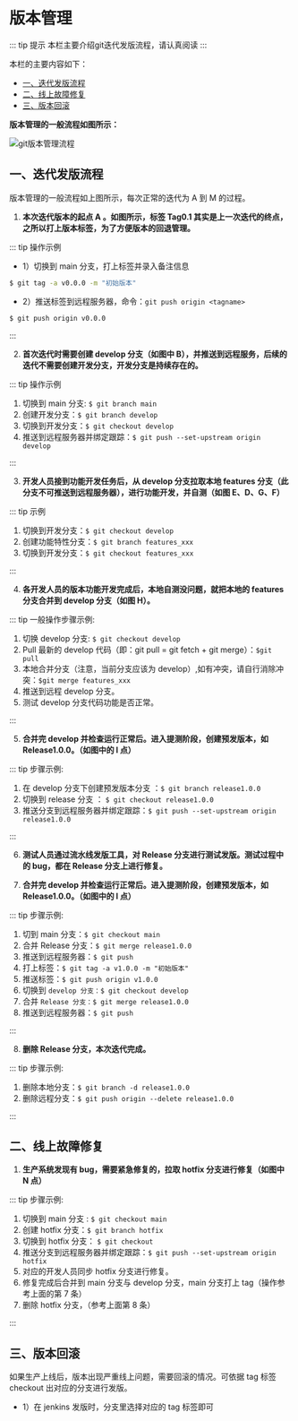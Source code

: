 # 版本管理

::: tip 提示
本栏主要介绍git迭代发版流程，请认真阅读
:::

本栏的主要内容如下：

- [一、迭代发版流程](#一、迭代发版流程)
- [二、线上故障修复](#二、线上故障修复)
- [三、版本回滚](#三、版本回滚)

**版本管理的一般流程如图所示：**

![git版本管理流程](/git-management.png)

## 一、迭代发版流程

版本管理的一般流程如上图所示，每次正常的迭代为 A 到 M 的过程。  


1. **本次迭代版本的起点 A 。如图所示，标签 Tag0.1 其实是上一次迭代的终点，之所以打上版本标签，为了方便版本的回退管理。**

  ::: tip 操作示例

  - 1）切换到 main 分支，打上标签并录入备注信息
  ``` bash
  $ git tag -a v0.0.0 -m "初始版本"
  ```

  - 2）推送标签到远程服务器，命令：`git push origin <tagname>`
  ``` bash
  $ git push origin v0.0.0
  ```
  :::

2. **首次迭代时需要创建 develop 分支（如图中 B），并推送到远程服务，后续的迭代不需要创建开发分支，开发分支是持续存在的。**

  ::: tip 操作示例

  1. 切换到 main 分支: `$ git branch main`
  2. 创建开发分支：`$ git branch develop`
  3. 切换到开发分支：`$ git checkout develop`
  4. 推送到远程服务器并绑定跟踪：`$ git push --set-upstream origin develop`

  :::

3. **开发人员接到功能开发任务后，从 develop 分支拉取本地 features 分支（此分支不可推送到远程服务器），进行功能开发，并自测（如图 E、D、G、F）**

  ::: tip 示例

  1. 切换到开发分支：`$ git checkout develop`
  2. 创建功能特性分支：`$ git branch features_xxx`
  3. 切换到开发分支：`$ git checkout features_xxx`

  :::

4. **各开发人员的版本功能开发完成后，本地自测没问题，就把本地的 features 分支合并到 develop 分支（如图 H）。**

  ::: tip 一般操作步骤示例:

  1. 切换 develop 分支: `$ git checkout develop`
  2. Pull 最新的 develop 代码（即：git pull = git fetch + git merge）：`$git pull`
  3. 本地合并分支（注意，当前分支应该为 develop）,如有冲突，请自行消除冲突：`$git merge features_xxx`
  4. 推送到远程 develop 分支。
  5. 测试 develop 分支代码功能是否正常。

  :::

5. **合并完 develop 并检查运行正常后。进入提测阶段，创建预发版本，如 Release1.0.0。（如图中的 I 点）**

  ::: tip 步骤示例:

  1. 在 develop 分支下创建预发版本分支 ：`$ git branch release1.0.0`
  2. 切换到 release 分支 ： `$ git checkout release1.0.0`
  3. 推送分支到远程服务器并绑定跟踪：`$ git push --set-upstream origin release1.0.0`

  :::

6. **测试人员通过流水线发版工具，对 Release 分支进行测试发版。测试过程中的 bug，都在 Release 分支上进行修复。**

7. **合并完 develop 并检查运行正常后。进入提测阶段，创建预发版本，如 Release1.0.0。（如图中的 I 点）**

  ::: tip 步骤示例:

  1. 切到 main 分支：`$ git checkout main`
  2. 合并 Release 分支：`$ git merge release1.0.0`
  3. 推送到远程服务器：`$ git push`
  4. 打上标签：`$ git tag -a v1.0.0 -m "初始版本"`
  5. 推送标签：`$ git push origin v1.0.0`
  6. 切换到 `develop 分支：$ git checkout develop`
  7. 合并 `Release 分支：$ git merge release1.0.0`
  8. 推送到远程服务器：`$ git push`

  :::

8. **删除 Release 分支，本次迭代完成。**

  ::: tip 步骤示例:

  1. 删除本地分支：`$ git branch -d release1.0.0`
  2. 删除远程分支：`$ git push origin --delete release1.0.0`

  :::

## 二、线上故障修复

1. **生产系统发现有 bug，需要紧急修复的，拉取 hotfix 分支进行修复（如图中 N 点）**

  ::: tip 步骤示例:

  1. 切换到 main 分支 : `$ git checkout main`
  2. 创建 hotfix 分支：`$ git branch hotfix`
  3. 切换到 hotfix 分支： `$ git checkout`
  4. 推送分支到远程服务器并绑定跟踪：`$ git push --set-upstream origin hotfix`
  5. 对应的开发人员同步 hotfix 分支进行修复。
  6. 修复完成后合并到 main 分支与 develop 分支，main 分支打上 tag（操作参考上面的第 7 条）
  7. 删除 hotfix 分支，（参考上面第 8 条）

  :::

## 三、版本回滚

如果生产上线后，版本出现严重线上问题，需要回滚的情况。可依据 tag 标签 checkout 出对应的分支进行发版。

  - 1）在 jenkins 发版时，分支里选择对应的 tag 标签即可